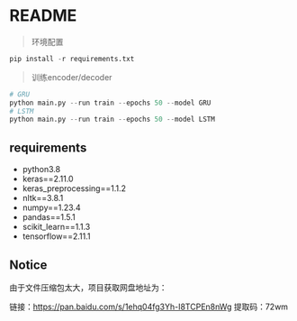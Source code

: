 # README

> 环境配置

```py
pip install -r requirements.txt
```

> 训练encoder/decoder

```py
# GRU
python main.py --run train --epochs 50 --model GRU
# LSTM
python main.py --run train --epochs 50 --model LSTM
```

## requirements

- python3.8
- keras==2.11.0
- keras_preprocessing==1.1.2
- nltk==3.8.1
- numpy==1.23.4
- pandas==1.5.1
- scikit_learn==1.1.3
- tensorflow==2.11.1

## Notice

由于文件压缩包太大，项目获取网盘地址为：

链接：https://pan.baidu.com/s/1ehq04fg3Yh-I8TCPEn8nWg 
提取码：72wm
